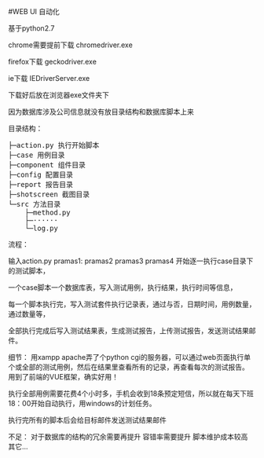 #WEB UI 自动化

基于python2.7 

chrome需要提前下载 chromedriver.exe 

firefox下载 geckodriver.exe

ie下载 IEDriverServer.exe

下载好后放在浏览器exe文件夹下

因为数据库涉及公司信息就没有放目录结构和数据库脚本上来

目录结构：

<pre>
├─action.py 执行开始脚本
├─case 用例目录
├─component 组件目录
├─config 配置目录
├─report 报告目录
├─shotscreen 截图目录
└─src 方法目录
    ├─method.py
    ├─······
    └─log.py
</pre>

流程：

输入action.py pramas1: pramas2 pramas3 pramas4 开始逐一执行case目录下的测试脚本，

一个case脚本一个数据库表，写入测试用例，执行结果，执行时间等信息，

每一个脚本执行完，写入测试套件执行记录表，通过与否，日期时间，用例数量，通过数量等，

全部执行完成后写入测试结果表，生成测试报告，上传测试报告，发送测试结果邮件。

细节：
用xampp apache弄了个python cgi的服务器，可以通过web页面执行单个或全部的测试用例，然后在结果里查看所有的记录，再查看每次的测试报告。
用到了前端的VUE框架，确实好用！

执行全部用例需要花费4个小时多，手机会收到18条预定短信，所以就在每天下班18：00开始自动执行，用windows的计划任务。

执行完所有的脚本后会给目标邮件发送测试结果邮件

不足：
对于数据库的结构的冗余需要再提升
容错率需要提升
脚本维护成本较高
其它...
